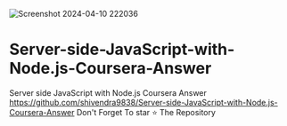 ![Screenshot 2024-04-10 222036](https://github.com/shivendra9838/Server-side-JavaScript-with-Node.js-Coursera-Answer/assets/117919870/3d82fb2f-0c17-4dc1-8a23-87fbba64a440)
# Server-side-JavaScript-with-Node.js-Coursera-Answer
Server side JavaScript with Node.js Coursera Answer
https://github.com/shivendra9838/Server-side-JavaScript-with-Node.js-Coursera-Answer
Don't Forget To star ⭐ The Repository
